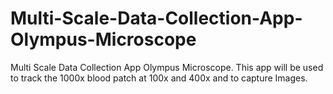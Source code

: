 # Multi-Scale-Data-Collection-App-Olympus-Microscope
Multi Scale Data Collection App Olympus Microscope. This app will be used to track the 1000x blood patch at 100x and 400x and to capture Images. 
